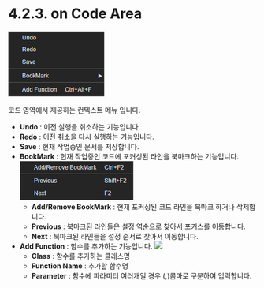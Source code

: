 # 4.2.3. on Code Area

![](../../.gitbook/assets/context-code-area.png)

코드 영역에서 제공하는 컨텍스트 메뉴 입니다.

* **Undo** : 이전 실행을 취소하는 기능입니다.
* **Redo** : 이전 취소을 다시 실행하는 기능입니다.
* **Save** : 현재 작업중인 문서를 저장합니다.
* **BookMark** : 현재 작업중인 코드에 포커싱된 라인을 북마크하는 기능입니다. ![](../../.gitbook/assets/context-bookmak.png)
  * **Add/Remove BookMark** : 현재 포커싱된 코드 라인을 북마크 하거나 삭제합니다.
  * **Previous** : 북마크된 라인들은 설정 역순으로 찾아서 포커스를 이동합니다.
  * **Next** : 북마크된 라인들을 설정 순서로 찾아서 이동합니다.
* **Add Function** : 함수를 추가하는 기능입니다. ![](https://github.com/asoosoft/spidergen-guidebook/tree/eeac9656bff5b368e79bf9dad544cae218642e17/assets/pop-add-function.png)
  * **Class** : 함수를 추가하는 클래스명  
  * **Function Name** : 추가할 함수명  
  * **Parameter** : 함수에 파라미터 여러개일 경우 \(,\)콤마로 구분하여 입력합니다.

